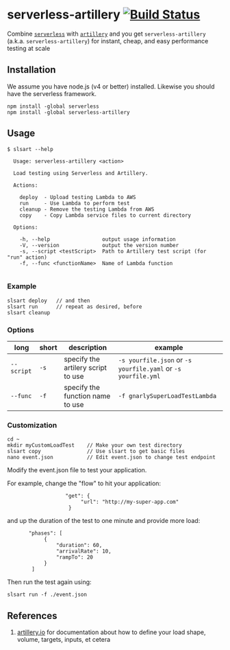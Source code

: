 # serverless-artillery [![Build Status](https://travis-ci.org/Nordstrom/serverless-artillery.svg)](https://travis-ci.org/Nordstrom/serverless-artillery)
Combine [`serverless`](https://serverless.com) with [`artillery`](https://artillery.io) and you get `serverless-artillery` (a.k.a. `serverless-artillery`) for instant, cheap, and easy performance testing at scale

## Installation
We assume you have node.js (v4 or better) installed.  Likewise you should have the serverless framework.

```
npm install -global serverless
npm install -global serverless-artillery
```

## Usage

```
$ slsart --help

  Usage: serverless-artillery <action>

  Load testing using Serverless and Artillery.

  Actions:

    deploy  - Upload testing Lambda to AWS
    run     - Use Lambda to perform test
    cleanup - Remove the testing Lambda from AWS
    copy    - Copy Lambda service files to current directory

  Options:

    -h, --help                 output usage information
    -V, --version              output the version number
    -s, --script <testScript>  Path to Artillery test script (for "run" action)
    -f, --func <functionName>  Name of Lambda function


```

### Example

```
slsart deploy   // and then
slsart run      // repeat as desired, before
slsart cleanup
```

### Options

long | short | description | example
---- | ----- | ----------- | -------
`--script` | `-s` | specify the artilery script to use | `-s yourfile.json` or `-s yourfile.yaml` or `-s yourfile.yml`
`--func` | `-f` | specify the function name to use | `-f gnarlySuperLoadTestLambda`

### Customization

```
cd ~
mkdir myCustomLoadTest    // Make your own test directory
slsart copy               // Use slsart to get basic files
nano event.json           // Edit event.json to change test endpoint

```

Modify the event.json file to test your application.

For example, change the "flow" to hit your application:

```
                   "get": {
                        "url": "http://my-super-app.com"
                    }
```

and up the duration of the test to one minute and provide more load:

```
       "phases": [
            {
                "duration": 60,
                "arrivalRate": 10,
                "rampTo": 20
            }
        ]
```

Then run the test again using:

```
slsart run -f ./event.json
```

## References
1. [artillery.io](https://artillery.io) for documentation about how to define your load shape, volume, targets, inputs, et cetera
